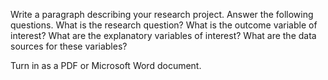 <!-- 
.. title: Research Project Assignment 2
-->

Write a paragraph describing your research project. Answer the following questions. What is the research question? What is the outcome variable of interest? What are the explanatory variables of interest? What are the data sources for these variables?

Turn in as a PDF or Microsoft Word document.
